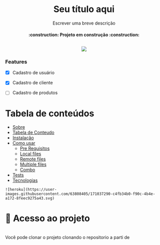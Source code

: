 <h1 align="center"> Seu título aqui </h1>
<p align="center">Escrever uma breve descrição</p>
<h4 align="center"> 
    :construction:  Projeto em construção  :construction:
</h4>
<h2 align="center">
    <img src="https://img.shields.io/static/v1?label=Heroku&message=Working&color=#430098&style=flat&logo=heroku"/>
    </h2>

### Features

- [x] Cadastro de usuário
- [x] Cadastro de cliente
- [ ] Cadastro de produtos


Tabela de conteúdos
=================
<!--ts-->
   * [Sobre](#Sobre)
   * [Tabela de Conteudo](#tabela-de-conteudo)
   * [Instalação](#instalacao)
   * [Como usar](#como-usar)
      * [Pre Requisitos](#pre-requisitos)
      * [Local files](#local-files)
      * [Remote files](#remote-files)
      * [Multiple files](#multiple-files)
      * [Combo](#combo)
   * [Tests](#testes)
   * [Tecnologias](#tecnologias)
<!--te-->


    ![heroku](https://user-images.githubusercontent.com/63808405/171037290-c4fb34b0-f90c-4b4e-a172-8feec9275a43.svg)



<h1> 📁 Acesso ao projeto </h1></br>
Você pode clonar o projeto clonando o repositorio a parti de
